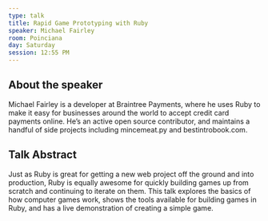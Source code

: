 ```yaml
---
type: talk
title: Rapid Game Prototyping with Ruby
speaker: Michael Fairley
room: Poinciana
day: Saturday
session: 12:55 PM
---
```


## About the speaker

Michael Fairley is a developer at Braintree Payments, where he uses Ruby to make it easy for businesses around the world to accept credit card payments online. He’s an active open source contributor, and maintains a handful of side projects including mincemeat.py and bestintrobook.com.

## Talk Abstract

Just as Ruby is great for getting a new web project off the ground and into production, Ruby is equally awesome for quickly building games up from scratch and continuing to iterate on them. This talk explores the basics of how computer games work, shows the tools available for building games in Ruby, and has a live demonstration of creating a simple game.